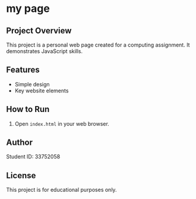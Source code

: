 # my page

## Project Overview
This project is a personal web page created for a computing assignment. It demonstrates JavaScript skills.

## Features
- Simple design
- Key website elements

## How to Run
1. Open `index.html` in your web browser.


## Author
Student ID: 33752058

## License
This project is for educational purposes only.


